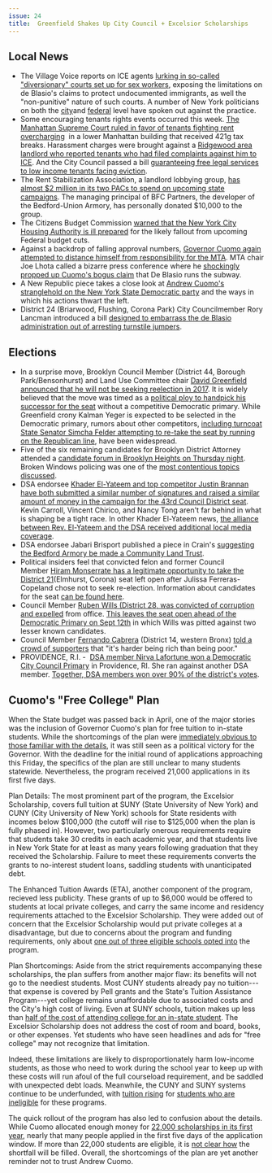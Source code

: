 ```yaml
---
issue: 24
title:  Greenfield Shakes Up City Council + Excelsior Scholarships
---
```


## Local News
* The Village Voice reports on ICE agents [lurking in so-called "diversionary" courts set up for sex workers](https://www.villagevoice.com/2017/07/18/ice-is-using-prostitution-diversion-courts-to-stalk-immigrants/), exposing the limitations on de Blasio's claims to protect undocumented immigrants, as well the "non-punitive" nature of such courts. A number of New York politicians on both the [city](http://www.nydailynews.com/new-york/council-speaker-lawyers-slam-ice-arrests-immigrants-court-article-1.3269986)and [federal](https://www.dnainfo.com/new-york/20170717/elmhurst/ice-immigration-customs-enforcement-queens-courts-policy) level have spoken out against the practice.
* Some encouraging tenants rights events occurred this week. [The Manhattan Supreme Court ruled in favor of tenants fighting rent overcharging](https://therealdeal.com/2017/07/19/tenants-win-421g-case-at-90-west-street/)  in a lower Manhattan building that received 421g tax breaks. Harassment charges were brought against a [Ridgewood area landlord who reported tenants who had filed complaints against him to ICE](http://bushwickdaily.com/bushwick/categories/news/4840-ridgewood-immigrant-tenant-harassment). And the City Council passed a bill [guaranteeing free legal services to low income tenants facing eviction](http://www.gothamgazette.com/city/7076-city-council-passes-right-to-counsel-for-low-income-tenants-in-housing-court).
* The Rent Stabilization Association, a landlord lobbying group, [has almost $2 million in its two PACs to spend on upcoming state campaigns](https://therealdeal.com/2017/07/17/rsa-has-nearly-2m-in-political-dry-powder/). The managing principal of BFC Partners, the developer of the Bedford-Union Armory, has personally donated $10,000 to the group.
* The Citizens Budget Commission [warned that the New York City Housing Authority is ill prepared](http://www.nydailynews.com/new-york/nycha-ill-prepared-impending-trump-budget-massacre-watchdog-article-1.3336446) for the likely fallout from upcoming Federal budget cuts.
* Against a backdrop of falling approval numbers, [Governor Cuomo again attempted to distance himself from responsibility for the MTA](http://gothamist.com/2017/07/20/obfuscatin_cuomo.php). MTA chair Joe Lhota called a bizarre press conference where he [shockingly propped up Cuomo's bogus claim](http://gothamist.com/2017/07/21/cuomo_lhota_subway_de_blasio.php) that De Blasio runs the subway.
* A New Republic piece takes a close look at [Andrew Cuomo's stranglehold on the New York State Democratic party](https://newrepublic.com/article/143869/andrew-cuomo-keeps-left-check) and the ways in which his actions thwart the left.
* District 24 (Briarwood, Flushing, Corona Park) City Councilmember Rory Lancman introduced a bill [designed to embarrass the de Blasio administration out of arresting turnstile jumpers](http://www.politico.com/states/new-york/city-hall/story/2017/07/19/councilman-hopes-bill-will-embarrass-administration-out-of-arresting-fare-beaters-113492).

## Elections
* In a surprise move, Brooklyn Council Member (District 44, Borough Park/Bensonhurst) and Land Use Committee chair [David Greenfield announced that he will not be seeking reelection in 2017](http://www.crainsnewyork.com/article/20170717/POLITICS/170719907). It is widely believed that the move was timed as a [political ploy to handpick his successor for the seat](http://www.kingscountypolitics.com/greenfield-picks-silent-yeger-successor/) without a competitive Democratic primary. While Greenfield crony Kalman Yeger is expected to be selected in the Democratic primary, rumors about other competitors, [including turncoat State Senator Simcha Felder attempting to re-take the seat by running on the Republican line](http://gothamist.com/2017/07/17/brooklyn_councilman_resigns_spares.php), have been widespread.
* Five of the six remaining candidates for Brooklyn District Attorney attended a [candidate forum in Brooklyn Heights on Thursday night](http://www.nydailynews.com/news/politics/brooklyn-da-candidates-talk-police-misconduct-forum-article-1.3343976). Broken Windows policing was one of the [most contentious topics discussed](http://www.brooklyneagle.com/articles/2017/7/21/tempers-flare-da-candidate-forum-brooklyn-heights).
* DSA endorsee [Khader El-Yateem and top competitor Justin Brannan have both submitted a similar number of signatures and raised a similar amount of money in the campaign for the 43rd Council District seat](http://www.kingscountypolitics.com/dem-district-43-city-council-race-petitioning-shows-no-clear-favorites/). Kevin Carroll, Vincent Chirico, and Nancy Tong aren't far behind in what is shaping be a tight race. In other Khader El-Yateem news, [the alliance between Rev. El-Yateem and the DSA received additional local media coverage](http://gothamist.com/2017/07/20/el_yateem_bay_ridge_dsa.php).
* DSA endorsee Jabari Brisport published a piece in Crain's [suggesting the Bedford Armory be made a Community Land Trust](http://www.crainsnewyork.com/article/20170720/OPINION/170719871/novel-solution-to-the-crown-heights-armory-fight).
* Political insiders feel that convicted felon and former Council Member [Hiram Monserrate has a legitimate opportunity to take the District 21](http://nypost.com/2017/07/18/dems-say-ex-con-monserrate-has-real-shot-to-win-old-council-seat/)(Elmhurst, Corona) seat left open after Julissa Ferreras-Copeland chose not to seek re-election. Information about candidates for the seat [can be found here](https://www.dnainfo.com/new-york/20170627/corona/julissa-ferreras-copeland-race-district-21-corona-east-elmhurst-city-council).
* Council Member [Ruben Wills (District 28, was convicted of corruption and expelled](http://www.nydailynews.com/new-york/queens-councilman-ruben-wills-found-guilty-corruption-trial-article-1.3343100?mc_cid=9f264cc5ed&mc_eid=1a9d72cbc4) from office. [This leaves the seat open ahead of the Democratic Primary on Sept 12th](http://qns.com/story/2017/07/21/queens-councilman-wills-convicted-public-corruption-expelled-office/) in which Wills was pitted against two lesser known candidates.
* Council Member [Fernando Cabrera](https://cmfernandocabrera.wordpress.com/) (District 14, western Bronx) [told a crowd of supporters](https://www.pastemagazine.com/articles/2017/07/democratic-councilman-fernando-cabrera-explains-it.html) that "it's harder being rich than being poor."
* PROVIDENCE, R.I. -  [DSA member Nirva Lafortune won a Democratic City Council Primary](http://wpri.com/2017/07/12/nirva-lafortune-wins-democratic-primary-in-providence-ward-3/) in Providence, RI. She ran against another DSA member. [Together, DSA members won over 90% of the district's votes](https://www.facebook.com/provDSA/posts/782616301900503).

## Cuomo's "Free College" Plan
When the State budget was passed back in April, one of the major stories was the inclusion of Governor Cuomo's plan for free tuition to in-state students. While the shortcomings of the plan were [immediately obvious to those familiar with the details](http://www.slate.com/blogs/moneybox/2017/04/10/new_york_state_makes_college_tuition_free_for_middle_class_students.html), it was still seen as a political victory for the Governor. With the deadline for the initial round of applications approaching this Friday, the specifics of the plan are still unclear to many students statewide. Nevertheless, the program received 21,000 applications in its first five days.

Plan Details: The most prominent part of the program, the Excelsior Scholarship, covers full tuition at SUNY (State University of New York) and CUNY (City University of New York) schools for State residents with incomes below $100,000 (the cutoff will rise to $125,000 when the plan is fully phased in). However, two particularly onerous requirements require that students take 30 credits in each academic year, and that students live in New York State for at least as many years following graduation that they received the Scholarship. Failure to meet these requirements converts the grants to no-interest student loans, saddling students with unanticipated debt.

The Enhanced Tuition Awards (ETA), another component of the program, recieved less publicity. These grants of up to $6,000 would be offered to students at local private colleges, and carry the same income and residency requirements attached to the Excelsior Scholarship. They were added out of concern that the Excelsior Scholarship would put private colleges at a disadvantage, but due to concerns about the program and funding requirements, only about [one out of three eligible schools opted into](https://www.insidehighered.com/news/2017/07/06/one-third-colleges-opt-new-student-aid-program-private-institutions-new-york-state) the program.

Plan Shortcomings: Aside from the strict requirements accompanying these scholarships, the plan suffers from another major flaw: its benefits will not go to the neediest students. Most CUNY students already pay no tuition---that expense is covered by Pell grants and the State's Tuition Assistance Program---yet college remains unaffordable due to associated costs and the City's high cost of living. Even at SUNY schools, tuition makes up less than [half of the cost of attending college for an in-state student](https://www.suny.edu/smarttrack/tuition-and-fees/). The Excelsior Scholarship does not address the cost of room and board, books, or other expenses. Yet students who have seen headlines and ads for "free college" may not recognize that limitation.

Indeed, these limitations are likely to disproportionately harm low-income students, as those who need to work during the school year to keep up with these costs will run afoul of the full courseload requirement, and be saddled with unexpected debt loads. Meanwhile, the CUNY and SUNY systems continue to be underfunded, with [tuition rising](http://www.whec.com/news/suny-tuition-students/4522240/) for [students who are ineligible](http://www.ourtimepress.com/council-member-inez-barrons-statement-on-proposed-cuny-tuition-hikes/) for these programs.

The quick rollout of the program has also led to confusion about the details. While Cuomo allocated enough money for [22,000 scholarships in its first year](https://www.insidehighered.com/news/2017/06/14/21000-apply-excelsior-scholarship-over-five-days), nearly that many people applied in the first five days of the application window. If more than 22,000 students are eligible, it is [not clear how](http://www.amny.com/news/free-college-tuition-via-new-york-state-excelsior-scholarship-gets-mixed-reviews-1.13420656) the shortfall will be filled. Overall, the shortcomings of the plan are yet another reminder not to trust Andrew Cuomo.
